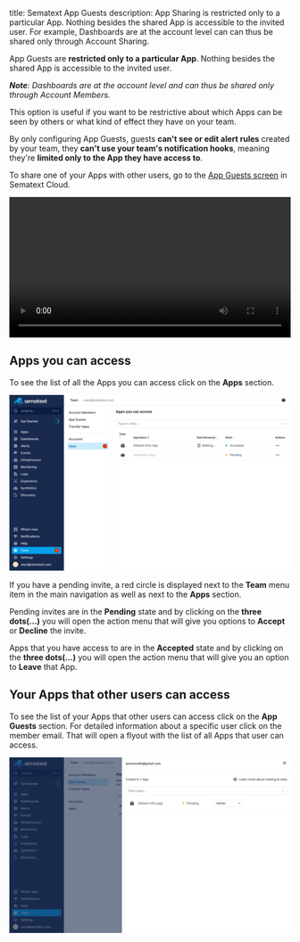 title: Sematext App Guests
description: App Sharing is restricted only to a particular App. Nothing besides the shared App is accessible to the invited user. For example, Dashboards are at the account level can can thus be shared only through Account Sharing.

App Guests are **restricted only to a particular App**. Nothing besides the 
shared App is accessible to the invited user. 

*__Note__: Dashboards are at the account level and can thus be shared only through Account Members.*

This option is useful if you want to be restrictive about which Apps can be 
seen by others or what kind of effect they have on your team. 

By only configuring App Guests, guests **can't see or edit alert rules** created 
by your team, they **can't use your team's notification hooks**, meaning they're 
**limited only to the App they have access to**.

To share one of your Apps with other users, go to the 
[App Guests screen](https://apps.sematext.com/ui/team/app-guests) in Sematext Cloud.

<video style="display:block; width:100%; height:auto;" controls autoplay>
  <source src="https://cdn.sematext.com/videos/app-guests.mp4" type="video/mp4" />
</video>

## Apps you can access

To see the list of all the Apps you can access click on the **Apps** section. 

![Apps You Can Access](../images/team/apps_you_can_access.png)

If you have a pending invite, a red circle is displayed next to the **Team** menu item in the main navigation 
as well as next to the **Apps** section. 


Pending invites are in the **Pending** state and by clicking on the **three dots(...)** you will open the action menu that will give you options to **Accept** or **Decline** the invite.

Apps that you have access to are in the **Accepted** state and by clicking on the **three dots(...)** you will open the action menu that will give you an option to **Leave** that App.

## Your Apps that other users can access

To see the list of your Apps that other users can access click on the **App Guests** section. For detailed information about a specific user click on the member email. That will open a flyout with the list of all Apps that user can access.

![Apps Other Users Can Access](../images/team/apps_other_can_access.png)


